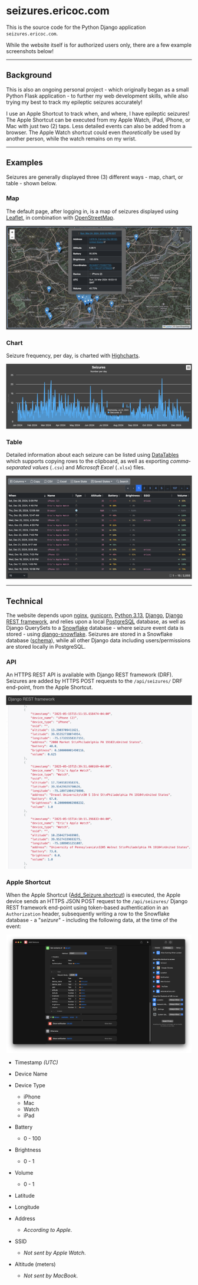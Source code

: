 # seizures.ericoc.com

This is the source code for the Python Django application `seizures.ericoc.com`.

While the website itself is for authorized users only, there are a few example
screenshots below!

---

## Background

This is also an ongoing personal project - which originally began as a small
Python Flask application - to further my web development skills, while also
trying my best to track my epileptic seizures accurately!

I use an Apple Shortcut to track
when, and where, I have epileptic seizures! The Apple Shortcut can be executed
from my Apple Watch, iPad, iPhone, or Mac with just two (2) taps. Less detailed
events can also be added from a browser. The Apple Watch shortcut could even
_theoretically_ be used by another person, while the watch remains on my wrist.

---

## Examples

Seizures are generally displayed three (3) different ways - map, chart,
or table - shown below.

### Map

The default page, after logging in, is a map of seizures displayed using
[Leaflet](https://leafletjs.com/), in combination with
[OpenStreetMap](https://www.openstreetmap.org/).

![Leaflet 2024](apps/core/static/images/leaflet_2024.png)

### Chart

Seizure frequency, per day, is charted with
[Highcharts](https://www.highcharts.com/).

![Highcharts 2024](apps/core/static/images/highcharts_2024.png)

### Table

Detailed information about each seizure can be listed using
[DataTables](https://datatables.net/) which supports copying rows to the
clipboard, as well as exporting _comma-separated values_ (`.csv`) and
_Microsoft Excel_ (`.xlsx`) files.

![DataTables 2024](apps/core/static/images/datatables_2024.png)

---

## Technical

The website depends upon [nginx](https://nginx.org/),
[gunicorn](https://gunicorn.org/), [Python 3.13](https://www.python.org/),
[Django](https://www.djangoproject.com/),
[Django REST framework](https://www.django-rest-framework.org/), and relies
upon a local [PostgreSQL](https://www.postgresql.org/) database, as well as
Django QuerySets to a [Snowflake](https://www.snowflake.com/) database - where
seizure event data is stored - using
[django-snowflake](https://pypi.org/project/django-snowflake/). Seizures are
stored in a Snowflake database ([schema](seizures.sql)), while all other Django
data including users/permissions are stored locally in PostgreSQL.

### API

An HTTPS REST API is available with Django REST framework (DRF). Seizures are
added by HTTPS POST requests to the `/api/seizures/` DRF end-point, from the
Apple Shortcut.

![Django REST framework API](apps/core/static/images/drf_example.png)

### Apple Shortcut

When the Apple Shortcut ([Add_Seizure.shortcut](Add_Seizure.shortcut)) is
executed, the Apple device sends an HTTPS JSON POST request to the
`/api/seizures/` Django REST framework end-point using token-based
authentication in an `Authorization` header, subsequently writing a row to the
Snowflake database - a "_seizure_" - including the following data, at the time
of the event:

![Apple Shortcut](apps/core/static/images/shortcut_2024.png)

- Timestamp _(UTC)_
- Device Name
- Device Type
  - iPhone
  - Mac
  - Watch
  - iPad
- Battery
  - 0 - 100
- Brightness
  - 0 - 1
- Volume
  - 0 - 1
- Latitude
- Longitude


- Address
    - _According to Apple_.
- SSID
  - _Not sent by Apple Watch_.
- Altitude (meters)
  - _Not sent by MacBook_.
